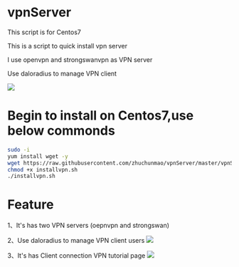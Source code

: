# vpnServer

This script is for Centos7<br>

This is a script to quick install vpn server<br>

I use openvpn and strongswanvpn as VPN server<br>

Use daloradius to manage VPN client<br>

<img src="http://www.beijinghuayu.com.cn/wp-content/uploads/2018/03/daloradius%E8%B4%A6%E6%88%B7%E9%85%8D%E7%BD%AE.png">

# Begin to install on Centos7,use below commonds

```bash
sudo -i
yum install wget -y
wget https://raw.githubusercontent.com/zhuchunmao/vpnServer/master/vpnServer-install-script.sh
chmod +x installvpn.sh
./installvpn.sh
```

# Feature

1、It's has two VPN servers (oepnvpn and strongswan)

2、Use daloradius to manage VPN client users
<img src="http://www.beijinghuayu.com.cn/wp-content/uploads/2018/03/daloradius%E8%B4%A6%E6%88%B7%E9%85%8D%E7%BD%AE.png">

3、It's has Client connection VPN tutorial page
<img src="http://www.beijinghuayu.com.cn/images/vpn-connect-help.png">

